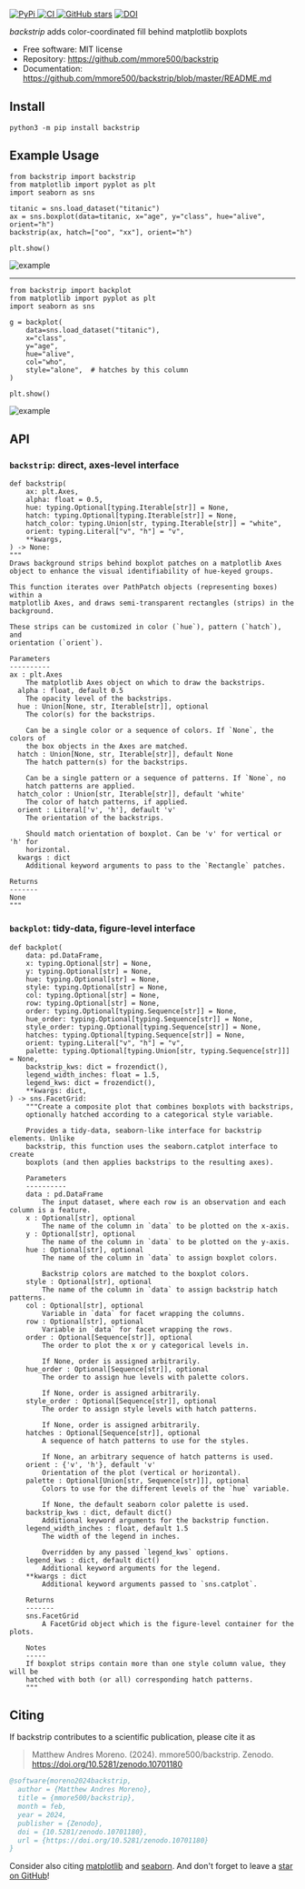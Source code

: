 [
![PyPi](https://img.shields.io/pypi/v/backstrip.svg?)
](https://pypi.python.org/pypi/backstrip)
[
![CI](https://github.com/mmore500/backstrip/actions/workflows/ci.yaml/badge.svg)
](https://github.com/mmore500/backstrip/actions)
[
![GitHub stars](https://img.shields.io/github/stars/mmore500/backstrip.svg?style=round-square&logo=github&label=Stars&logoColor=white)](https://github.com/mmore500/backstrip)
[![DOI](https://zenodo.org/badge/762052562.svg)](https://zenodo.org/doi/10.5281/zenodo.10701180)

*backstrip* adds color-coordinated fill behind matplotlib boxplots

- Free software: MIT license
- Repository: <https://github.com/mmore500/backstrip>
- Documentation: <https://github.com/mmore500/backstrip/blob/master/README.md>

## Install

`python3 -m pip install backstrip`

## Example Usage

```python3
from backstrip import backstrip
from matplotlib import pyplot as plt
import seaborn as sns

titanic = sns.load_dataset("titanic")
ax = sns.boxplot(data=titanic, x="age", y="class", hue="alive", orient="h")
backstrip(ax, hatch=["oo", "xx"], orient="h")

plt.show()
```

![example](docs/assets/test_backstrip_hatching.png)

---

```python3
from backstrip import backplot
from matplotlib import pyplot as plt
import seaborn as sns

g = backplot(
    data=sns.load_dataset("titanic"),
    x="class",
    y="age",
    hue="alive",
    col="who",
    style="alone",  # hatches by this column
)

plt.show()
```

![example](docs/assets/test_backplot_v_facet.png)

## API

### `backstrip`: direct, axes-level interface

```python3
def backstrip(
    ax: plt.Axes,
    alpha: float = 0.5,
    hue: typing.Optional[typing.Iterable[str]] = None,
    hatch: typing.Optional[typing.Iterable[str]] = None,
    hatch_color: typing.Union[str, typing.Iterable[str]] = "white",
    orient: typing.Literal["v", "h"] = "v",
    **kwargs,
) -> None:
"""
Draws background strips behind boxplot patches on a matplotlib Axes
object to enhance the visual identifiability of hue-keyed groups.

This function iterates over PathPatch objects (representing boxes) within a
matplotlib Axes, and draws semi-transparent rectangles (strips) in the
background.

These strips can be customized in color (`hue`), pattern (`hatch`), and
orientation (`orient`).

Parameters
----------
ax : plt.Axes
    The matplotlib Axes object on which to draw the backstrips.
  alpha : float, default 0.5
    The opacity level of the backstrips.
  hue : Union[None, str, Iterable[str]], optional
    The color(s) for the backstrips.

    Can be a single color or a sequence of colors. If `None`, the colors of
    the box objects in the Axes are matched.
  hatch : Union[None, str, Iterable[str]], default None
    The hatch pattern(s) for the backstrips.

    Can be a single pattern or a sequence of patterns. If `None`, no
    hatch patterns are applied.
  hatch_color : Union[str, Iterable[str]], default 'white'
    The color of hatch patterns, if applied.
  orient : Literal['v', 'h'], default 'v'
    The orientation of the backstrips.

    Should match orientation of boxplot. Can be 'v' for vertical or 'h' for
    horizontal.
  kwargs : dict
    Additional keyword arguments to pass to the `Rectangle` patches.

Returns
-------
None
"""
```

### `backplot`: tidy-data, figure-level interface

```python3
def backplot(
    data: pd.DataFrame,
    x: typing.Optional[str] = None,
    y: typing.Optional[str] = None,
    hue: typing.Optional[str] = None,
    style: typing.Optional[str] = None,
    col: typing.Optional[str] = None,
    row: typing.Optional[str] = None,
    order: typing.Optional[typing.Sequence[str]] = None,
    hue_order: typing.Optional[typing.Sequence[str]] = None,
    style_order: typing.Optional[typing.Sequence[str]] = None,
    hatches: typing.Optional[typing.Sequence[str]] = None,
    orient: typing.Literal["v", "h"] = "v",
    palette: typing.Optional[typing.Union[str, typing.Sequence[str]]] = None,
    backstrip_kws: dict = frozendict(),
    legend_width_inches: float = 1.5,
    legend_kws: dict = frozendict(),
    **kwargs: dict,
) -> sns.FacetGrid:
    """Create a composite plot that combines boxplots with backstrips,
    optionally hatched according to a categorical style variable.

    Provides a tidy-data, seaborn-like interface for backstrip elements. Unlike
    backstrip, this function uses the seaborn.catplot interface to create
    boxplots (and then applies backstrips to the resulting axes).

    Parameters
    ----------
    data : pd.DataFrame
        The input dataset, where each row is an observation and each column is a feature.
    x : Optional[str], optional
        The name of the column in `data` to be plotted on the x-axis.
    y : Optional[str], optional
        The name of the column in `data` to be plotted on the y-axis.
    hue : Optional[str], optional
        The name of the column in `data` to assign boxplot colors.

        Backstrip colors are matched to the boxplot colors.
    style : Optional[str], optional
        The name of the column in `data` to assign backstrip hatch patterns.
    col : Optional[str], optional
        Variable in `data` for facet wrapping the columns.
    row : Optional[str], optional
        Variable in `data` for facet wrapping the rows.
    order : Optional[Sequence[str]], optional
        The order to plot the x or y categorical levels in.

        If None, order is assigned arbitrarily.
    hue_order : Optional[Sequence[str]], optional
        The order to assign hue levels with palette colors.

        If None, order is assigned arbitrarily.
    style_order : Optional[Sequence[str]], optional
        The order to assign style levels with hatch patterns.

        If None, order is assigned arbitrarily.
    hatches : Optional[Sequence[str]], optional
        A sequence of hatch patterns to use for the styles.

        If None, an arbitrary sequence of hatch patterns is used.
    orient : {'v', 'h'}, default 'v'
        Orientation of the plot (vertical or horizontal).
    palette : Optional[Union[str, Sequence[str]]], optional
        Colors to use for the different levels of the `hue` variable.

        If None, the default seaborn color palette is used.
    backstrip_kws : dict, default dict()
        Additional keyword arguments for the backstrip function.
    legend_width_inches : float, default 1.5
        The width of the legend in inches.

        Overridden by any passed `legend_kws` options.
    legend_kws : dict, default dict()
        Additional keyword arguments for the legend.
    **kwargs : dict
        Additional keyword arguments passed to `sns.catplot`.

    Returns
    -------
    sns.FacetGrid
        A FacetGrid object which is the figure-level container for the plots.

    Notes
    -----
    If boxplot strips contain more than one style column value, they will be
    hatched with both (or all) corresponding hatch patterns.
    """
```

## Citing

If backstrip contributes to a scientific publication, please cite it as

> Matthew Andres Moreno. (2024). mmore500/backstrip. Zenodo. https://doi.org/10.5281/zenodo.10701180

```bibtex
@software{moreno2024backstrip,
  author = {Matthew Andres Moreno},
  title = {mmore500/backstrip},
  month = feb,
  year = 2024,
  publisher = {Zenodo},
  doi = {10.5281/zenodo.10701180},
  url = {https://doi.org/10.5281/zenodo.10701180}
}
```

Consider also citing [matplotlib](https://matplotlib.org/stable/users/project/citing.html) and [seaborn](https://seaborn.pydata.org/citing.html).
And don't forget to leave a [star on GitHub](https://github.com/mmore500/backstrip/stargazers)!
